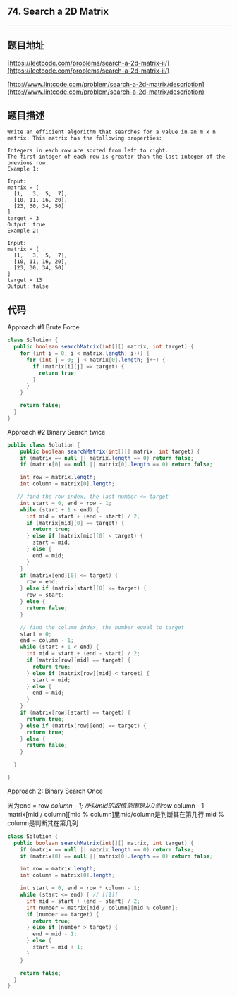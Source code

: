 ## 74. Search a 2D Matrix

----
## 题目地址

[https://leetcode.com/problems/search-a-2d-matrix-ii/](https://leetcode.com/problems/search-a-2d-matrix-ii/)

[http://www.lintcode.com/problem/search-a-2d-matrix/description](http://www.lintcode.com/problem/search-a-2d-matrix/description)

## 题目描述

```text
Write an efficient algorithm that searches for a value in an m x n matrix. This matrix has the following properties:

Integers in each row are sorted from left to right.
The first integer of each row is greater than the last integer of the previous row.
Example 1:

Input:
matrix = [
  [1,   3,  5,  7],
  [10, 11, 16, 20],
  [23, 30, 34, 50]
]
target = 3
Output: true
Example 2:

Input:
matrix = [
  [1,   3,  5,  7],
  [10, 11, 16, 20],
  [23, 30, 34, 50]
]
target = 13
Output: false
```

## 代码

Approach \#1 Brute Force

```java
class Solution {
  public boolean searchMatrix(int[][] matrix, int target) {
    for (int i = 0; i < matrix.length; i++) {
      for (int j = 0; j < matrix[0].length; j++) {
        if (matrix[i][j] == target) {
          return true;
        }
      }
    }

    return false;
  }
}
```

Approach \#2 Binary Search twice

```java
public class Solution {
    public boolean searchMatrix(int[][] matrix, int target) {
    if (matrix == null || matrix.length == 0) return false;
    if (matrix[0] == null || matrix[0].length == 0) return false;

    int row = matrix.length;
    int column = matrix[0].length;

   // find the row index, the last number <= target 
    int start = 0, end = row - 1;
    while (start + 1 < end) {
      int mid = start + (end - start) / 2;
      if (matrix[mid][0] == target) {
        return true;
      } else if (matrix[mid][0] < target) {
        start = mid;
      } else {
        end = mid;
      }
    }
    if (matrix[end][0] <= target) {
      row = end;
    } else if (matrix[start][0] <= target) {
      row = start;
    } else {
      return false;
    }

    // find the column index, the number equal to target
    start = 0;
    end = column - 1;
    while (start + 1 < end) {
      int mid = start + (end - start) / 2;
      if (matrix[row][mid] == target) {
        return true;
      } else if (matrix[row][mid] < target) {
        start = mid;
      } else {
        end = mid;
      }
    }
    if (matrix[row][start] == target) {
      return true;
    } else if (matrix[row][end] == target) {
      return true;
    } else {
      return false;
    }

  }

}
```

Approach 2: Binary Search Once

因为end = row  _column - 1; 所以mid的取值范围是从0到row_  column - 1 matrix\[mid / column\]\[mid % column\]里mid/column是判断其在第几行 mid % column是判断其在第几列

```java
class Solution {
  public boolean searchMatrix(int[][] matrix, int target) {
    if (matrix == null || matrix.length == 0) return false;
    if (matrix[0] == null || matrix[0].length == 0) return false;

    int row = matrix.length;
    int column = matrix[0].length;

    int start = 0, end = row * column - 1;
    while (start <= end) { // [[1]]
      int mid = start + (end - start) / 2;
      int number = matrix[mid / column][mid % column];
      if (number == target) {
        return true;
      } else if (number > target) {
        end = mid - 1;
      } else {
        start = mid + 1;
      }
    }

    return false;
  }
}
```

